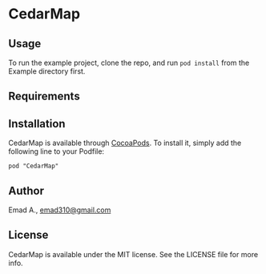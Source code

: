 # CedarMap

## Usage

To run the example project, clone the repo, and run `pod install` from the Example directory first.

## Requirements

## Installation

CedarMap is available through [CocoaPods](http://cocoapods.org). To install
it, simply add the following line to your Podfile:

    pod "CedarMap"

## Author

Emad A., emad310@gmail.com

## License

CedarMap is available under the MIT license. See the LICENSE file for more info.

